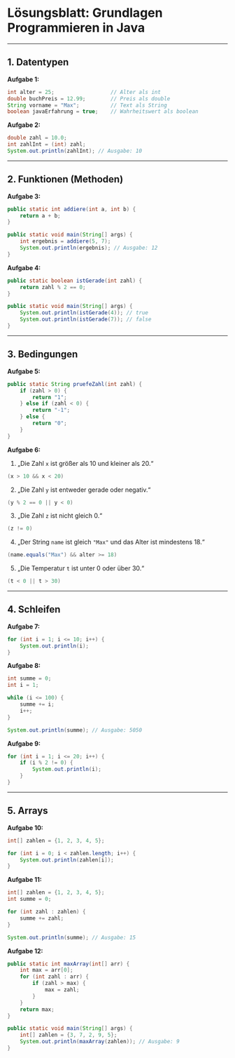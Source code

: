 # Lösungsblatt: Grundlagen Programmieren in Java

---

## 1. Datentypen

**Aufgabe 1:**  
```java
int alter = 25;                  // Alter als int
double buchPreis = 12.99;        // Preis als double
String vorname = "Max";          // Text als String
boolean javaErfahrung = true;    // Wahrheitswert als boolean
```

**Aufgabe 2:**  
```java
double zahl = 10.0;
int zahlInt = (int) zahl;
System.out.println(zahlInt); // Ausgabe: 10
```

---

## 2. Funktionen (Methoden)

**Aufgabe 3:**  
```java
public static int addiere(int a, int b) {
    return a + b;
}

public static void main(String[] args) {
    int ergebnis = addiere(5, 7);
    System.out.println(ergebnis); // Ausgabe: 12
}
```

**Aufgabe 4:**  
```java
public static boolean istGerade(int zahl) {
    return zahl % 2 == 0;
}

public static void main(String[] args) {
    System.out.println(istGerade(4)); // true
    System.out.println(istGerade(7)); // false
}
```

---

## 3. Bedingungen

**Aufgabe 5:**  
```java
public static String pruefeZahl(int zahl) {
    if (zahl > 0) {
        return "1";
    } else if (zahl < 0) {
        return "-1";
    } else {
        return "0";
    }
}
```

**Aufgabe 6:**  
1. „Die Zahl `x` ist größer als 10 und kleiner als 20.“
```java
(x > 10 && x < 20)

```

2. „Die Zahl `y` ist entweder gerade oder negativ.“  
```java
(y % 2 == 0 || y < 0)

```

3. „Die Zahl `z` ist nicht gleich 0.“  
```java
(z != 0)
```

4. „Der String `name` ist gleich `"Max"` und das Alter ist mindestens 18.“  
```java
(name.equals("Max") && alter >= 18)

```

5. „Die Temperatur `t` ist unter 0 oder über 30.“  
```java
(t < 0 || t > 30)
```

---

## 4. Schleifen

**Aufgabe 7:**  
```java
for (int i = 1; i <= 10; i++) {
    System.out.println(i);
}

```

**Aufgabe 8:**  
```java
int summe = 0;
int i = 1;

while (i <= 100) {
    summe += i;
    i++;
}

System.out.println(summe); // Ausgabe: 5050

```

**Aufgabe 9:**  
```java
for (int i = 1; i <= 20; i++) {
    if (i % 2 != 0) {
        System.out.println(i);
    }
}
```

---

## 5. Arrays

**Aufgabe 10:**  
```java
int[] zahlen = {1, 2, 3, 4, 5};

for (int i = 0; i < zahlen.length; i++) {
    System.out.println(zahlen[i]);
}
```

**Aufgabe 11:**  
```java
int[] zahlen = {1, 2, 3, 4, 5};
int summe = 0;

for (int zahl : zahlen) {
    summe += zahl;
}

System.out.println(summe); // Ausgabe: 15

```

**Aufgabe 12:**  
```java
public static int maxArray(int[] arr) {
    int max = arr[0];
    for (int zahl : arr) {
        if (zahl > max) {
            max = zahl;
        }
    }
    return max;
}

public static void main(String[] args) {
    int[] zahlen = {3, 7, 2, 9, 5};
    System.out.println(maxArray(zahlen)); // Ausgabe: 9
}

```
